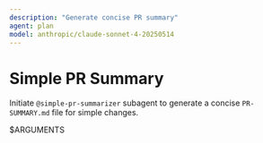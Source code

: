 ```yaml
---
description: "Generate concise PR summary"
agent: plan
model: anthropic/claude-sonnet-4-20250514
---
```


# Simple PR Summary

Initiate `@simple-pr-summarizer` subagent to generate a concise `PR-SUMMARY.md` file for simple changes.

$ARGUMENTS